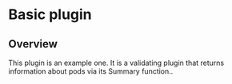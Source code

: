 # Basic plugin

## Overview

This plugin is an example one. It is a validating plugin that returns information about pods via its Summary function..
